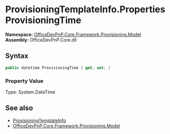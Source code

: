 # ProvisioningTemplateInfo.Properties ProvisioningTime
**Namespace:** [OfficeDevPnP.Core.Framework.Provisioning.Model](OfficeDevPnP.Core.Framework.Provisioning.Model.md)  
**Assembly:** OfficeDevPnP.Core.dll  
## Syntax
```C#
public datetime ProvisioningTime { get; set; }
```

### Property Value
Type: System.DateTime  

## See also
- [ProvisioningTemplateInfo](OfficeDevPnP.Core.Framework.Provisioning.Model.ProvisioningTemplateInfo.md) 
- [OfficeDevPnP.Core.Framework.Provisioning.Model](OfficeDevPnP.Core.Framework.Provisioning.Model.md)
